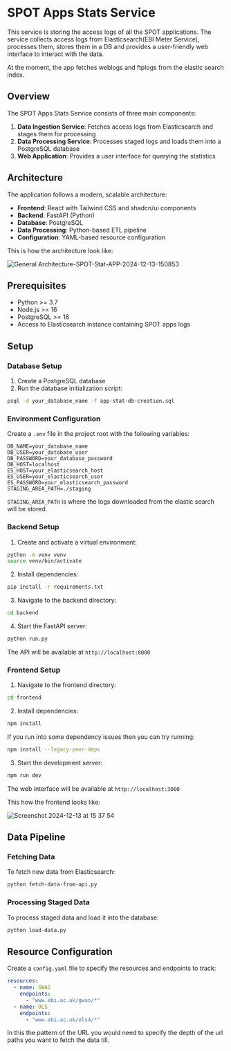 # SPOT Apps Stats Service

This service is storing the access logs of all the SPOT applications. The service collects access logs from Elasticsearch(EBI Meter Service), processes them, stores them in a DB and provides a user-friendly web interface to interact with the data.

At the moment, the app fetches weblogs and ftplogs from the elastic search index.

## Overview

The SPOT Apps Stats Service consists of three main components:

1. **Data Ingestion Service**: Fetches access logs from Elasticsearch and stages them for processing
2. **Data Processing Service**: Processes staged logs and loads them into a PostgreSQL database
3. **Web Application**: Provides a user interface for querying the statistics

## Architecture

The application follows a modern, scalable architecture:

- **Frontend**: React with Tailwind CSS and shadcn/ui components
- **Backend**: FastAPI (Python)
- **Database**: PostgreSQL
- **Data Processing**: Python-based ETL pipeline
- **Configuration**: YAML-based resource configuration

This is how the architecture look like:

![General Architecture-SPOT-Stat-APP-2024-12-13-150853](https://github.com/user-attachments/assets/668aa65a-f206-47b2-91fe-fd8fbaf6ab77)

## Prerequisites

- Python >= 3.7
- Node.js >= 16
- PostgreSQL >= 16
- Access to Elasticsearch instance containing SPOT apps logs

## Setup

### Database Setup

1. Create a PostgreSQL database
2. Run the database initialization script:
```bash
psql -d your_database_name -f app-stat-db-creation.sql
```

### Environment Configuration

Create a `.env` file in the project root with the following variables:
```
DB_NAME=your_database_name
DB_USER=your_database_user
DB_PASSWORD=your_database_password
DB_HOST=localhost
ES_HOST=your_elasticsearch_host
ES_USER=your_elasticsearch_user
ES_PASSWORD=your_elasticsearch_password
STAGING_AREA_PATH=./staging
```

`STAGING_AREA_PATH` is where the logs downloaded from the elastic search will be stored.

### Backend Setup

1. Create and activate a virtual environment:
```bash
python -m venv venv
source venv/bin/activate
```

2. Install dependencies:
```bash
pip install -r requirements.txt
```

3. Navigate to the backend directory:
```bash
cd backend
```

4. Start the FastAPI server:
```bash
python run.py
```

The API will be available at `http://localhost:8000`

### Frontend Setup

1. Navigate to the frontend directory:
```bash
cd frontend
```

2. Install dependencies:
```bash
npm install
```

If you run into some dependency issues then you can try running:

```bash
npm install --legacy-peer-deps
```

3. Start the development server:
```bash
npm run dev
```

The web interface will be available at `http://localhost:3000`

This how the frontend looks like:

![Screenshot 2024-12-13 at 15 37 54](https://github.com/user-attachments/assets/771f62be-d93a-4319-a4e1-d992b59aaa26)

## Data Pipeline

### Fetching Data

To fetch new data from Elasticsearch:
```bash
python fetch-data-from-api.py
```

### Processing Staged Data

To process staged data and load it into the database:
```bash
python load-data.py
```

## Resource Configuration

Create a `config.yaml` file to specify the resources and endpoints to track:

```yaml
resources:
  - name: GWAS
    endpoints:
      - "www.ebi.ac.uk/gwas/*"
  - name: OLS
    endpoints:
      - "www.ebi.ac.uk/ols4/*"
```

In this the pattern of the URL you would need to specify the depth of the url paths you want to fetch the data till.

